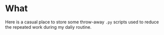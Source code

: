 # What
Here is a casual place to store some throw-away `.py` scripts used to reduce the
repeated work during my daliy routine. 
